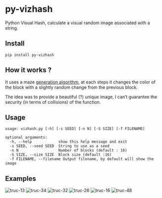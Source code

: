 # py-vizhash

Python Visual Hash, calculate a visual random image associated with a string.

## Install

```
pip install py-vizhash
```

## How it works ?

It uses a maze [generation algorithm](https://en.wikipedia.org/wiki/Maze_generation_algorithm#Depth-first_search),
at each steps it changes the color of the block with a slightly random change from the previous block.

The idea was to provide a beautiful (?) unique image, I can’t guarantee the security (in terms of collisions) of the function.

## Usage

```
usage: vizhash.py [-h] [-s SEED] [-n N] [-S SIZE] [-f FILENAME]

optional arguments:
  -h, --help            show this help message and exit
  -s SEED, --seed SEED  String to use as a seed
  -n N                  Number of blocks (default : 16)
  -S SIZE, --size SIZE  Block size (default :16)
  -f FILENAME, --filename Output filename, by default will show the image
```

## Examples

![truc-13](https://cloud.githubusercontent.com/assets/876685/13054744/ad6551ac-d40b-11e5-9aaf-7c99d5a527d9.png)
![truc-34](https://cloud.githubusercontent.com/assets/876685/13054746/b00917c2-d40b-11e5-83a4-dd6b23d6631a.png)
![truc-32](https://cloud.githubusercontent.com/assets/876685/13054747/b223e0fa-d40b-11e5-8fda-4414c24bc0ea.png)
![truc-26](https://cloud.githubusercontent.com/assets/876685/13054748/b35b97f6-d40b-11e5-8ac8-492046c369eb.png)
![truc-16](https://cloud.githubusercontent.com/assets/876685/13054749/b3fa5184-d40b-11e5-81f0-adf834992bcd.png)
![truc-48](https://cloud.githubusercontent.com/assets/876685/13054762/b702a368-d40b-11e5-9865-80ba6a541ad7.png)
